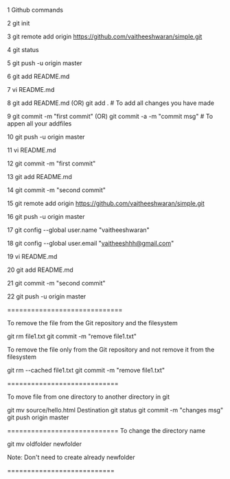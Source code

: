  1  Github commands
 
 2  git init
 
 3  git remote add origin https://github.com/vaitheeshwaran/simple.git
 
 4  git status
 
 5  git push -u origin master
 
 6  git add README.md
 
 7  vi README.md
 
 8  git add README.md (OR) git add . # To add all changes you have made
 
 9  git commit -m "first commit" (OR) git commit -a -m "commit msg" # To appen all your addfiles
 
 10  git push -u origin master
 
 11  vi README.md
 
 12  git commit -m "first commit"
 
 13  git add README.md
 
 14  git commit -m "second commit"
 
 15  git remote add origin https://github.com/vaitheeshwaran/simple.git
 
 16  git push -u origin master
 
 17  git config --global user.name "vaitheeshwaran"
 
 18  git config --global user.email "vaitheeshhh@gmail.com"
 
 19  vi README.md
 
 20  git add README.md
 
 21  git commit -m "second commit"
 
 22  git push -u origin master

=============================

To remove the file from the Git repository and the filesystem

git rm file1.txt
git commit -m "remove file1.txt"

To remove the file only from the Git repository and not remove it from the filesystem

git rm --cached file1.txt
git commit -m "remove file1.txt"

============================

To move file from one directory to another directory in git

git mv source/hello.html Destination
git status
git commit -m "changes msg"
git push origin master

============================
To change the directory name 

git mv oldfolder newfolder

Note: Don't need to create already newfolder 

===========================
